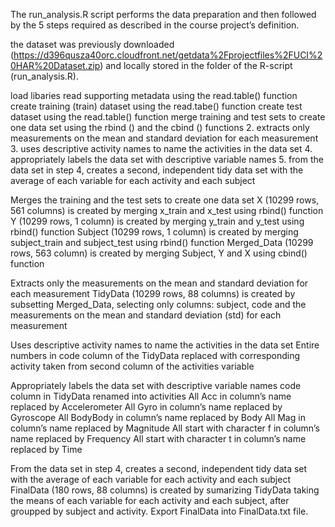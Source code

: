 The run_analysis.R script performs the data preparation and then followed by the 5 steps required as described in the course project’s definition.

the dataset was previously downloaded (https://d396qusza40orc.cloudfront.net/getdata%2Fprojectfiles%2FUCI%20HAR%20Dataset.zip) and locally stored in the folder of the R-script (run_analysis.R).

load libaries
read supporting metadata using the read.table() function
create training (train) dataset using the read.tabe() function
create test dataset using the read.table() function
merge training and test sets to create one data set using the rbind () and the cbind () functions
2. extracts only measurements on the mean and standard deviation for each measurement
3. uses descriptive activity names to name the activities in the data set
4. appropriately labels the data set with descriptive variable names
5. from the data set in step 4, creates a second, independent tidy data set with the average of each variable for each activity and each subject


Merges the training and the test sets to create one data set
X (10299 rows, 561 columns) is created by merging x_train and x_test using rbind() function
Y (10299 rows, 1 column) is created by merging y_train and y_test using rbind() function
Subject (10299 rows, 1 column) is created by merging subject_train and subject_test using rbind() function
Merged_Data (10299 rows, 563 column) is created by merging Subject, Y and X using cbind() function

Extracts only the measurements on the mean and standard deviation for each measurement
TidyData (10299 rows, 88 columns) is created by subsetting Merged_Data, selecting only columns: subject, code and the measurements on the mean and standard deviation (std) for each measurement

Uses descriptive activity names to name the activities in the data set
Entire numbers in code column of the TidyData replaced with corresponding activity taken from second column of the activities variable

Appropriately labels the data set with descriptive variable names
code column in TidyData renamed into activities
All Acc in column’s name replaced by Accelerometer
All Gyro in column’s name replaced by Gyroscope
All BodyBody in column’s name replaced by Body
All Mag in column’s name replaced by Magnitude
All start with character f in column’s name replaced by Frequency
All start with character t in column’s name replaced by Time

From the data set in step 4, creates a second, independent tidy data set with the average of each variable for each activity and each subject
FinalData (180 rows, 88 columns) is created by sumarizing TidyData taking the means of each variable for each activity and each subject, after groupped by subject and activity.
Export FinalData into FinalData.txt file.
